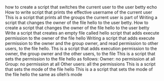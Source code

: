 how to create a script that switches the current user to the user betty
echo  How to write script that prints the effective username of the current user
This is a script that prints all the groups the current user is part of
Writing a script that changes the owner of the file hello to the user betty.
How to create a script that changes the owner of the file hello to the user betty
Write a script that creates an empty file called hello
script that adds execute permission to the owner of the file hello
Writing a script that adds execute permission to the owner and the group owner, and read permission to other users, to the file hello.
Ths is a script that adds execution permission to the owner, the group owner and the other users, to the file
This is a script that sets the permission to the file hello as follows: Owner: no permission at all Group: no permission at all Other users: all the permissions
This is a script that sets the mode of the file hello
This is a a script that sets the mode of the file hello the same as olleh’s mode
